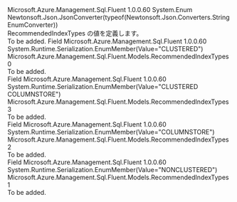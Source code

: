 <Type Name="RecommendedIndexTypes" FullName="Microsoft.Azure.Management.Sql.Fluent.Models.RecommendedIndexTypes">
  <TypeSignature Language="C#" Value="public enum RecommendedIndexTypes" />
  <TypeSignature Language="ILAsm" Value=".class public auto ansi sealed RecommendedIndexTypes extends System.Enum" />
  <TypeSignature Language="DocId" Value="T:Microsoft.Azure.Management.Sql.Fluent.Models.RecommendedIndexTypes" />
  <TypeSignature Language="VB.NET" Value="Public Enum RecommendedIndexTypes" />
  <TypeSignature Language="F#" Value="type RecommendedIndexTypes = " />
  <AssemblyInfo>
    <AssemblyName>Microsoft.Azure.Management.Sql.Fluent</AssemblyName>
    <AssemblyVersion>1.0.0.60</AssemblyVersion>
  </AssemblyInfo>
  <Base>
    <BaseTypeName>System.Enum</BaseTypeName>
  </Base>
  <Attributes>
    <Attribute>
      <AttributeName>Newtonsoft.Json.JsonConverter(typeof(Newtonsoft.Json.Converters.StringEnumConverter))</AttributeName>
    </Attribute>
  </Attributes>
  <Docs>
    <summary>
            RecommendedIndexTypes の値を定義します。
            </summary>
    <remarks>To be added.</remarks>
  </Docs>
  <Members>
    <Member MemberName="CLUSTERED">
      <MemberSignature Language="C#" Value="CLUSTERED" />
      <MemberSignature Language="ILAsm" Value=".field public static literal valuetype Microsoft.Azure.Management.Sql.Fluent.Models.RecommendedIndexTypes CLUSTERED = int32(0)" />
      <MemberSignature Language="DocId" Value="F:Microsoft.Azure.Management.Sql.Fluent.Models.RecommendedIndexTypes.CLUSTERED" />
      <MemberSignature Language="VB.NET" Value="CLUSTERED" />
      <MemberSignature Language="F#" Value="CLUSTERED = 0" Usage="Microsoft.Azure.Management.Sql.Fluent.Models.RecommendedIndexTypes.CLUSTERED" />
      <MemberType>Field</MemberType>
      <AssemblyInfo>
        <AssemblyName>Microsoft.Azure.Management.Sql.Fluent</AssemblyName>
        <AssemblyVersion>1.0.0.60</AssemblyVersion>
      </AssemblyInfo>
      <Attributes>
        <Attribute>
          <AttributeName>System.Runtime.Serialization.EnumMember(Value="CLUSTERED")</AttributeName>
        </Attribute>
      </Attributes>
      <ReturnValue>
        <ReturnType>Microsoft.Azure.Management.Sql.Fluent.Models.RecommendedIndexTypes</ReturnType>
      </ReturnValue>
      <MemberValue>0</MemberValue>
      <Docs>
        <summary>To be added.</summary>
      </Docs>
    </Member>
    <Member MemberName="CLUSTEREDCOLUMNSTORE">
      <MemberSignature Language="C#" Value="CLUSTEREDCOLUMNSTORE" />
      <MemberSignature Language="ILAsm" Value=".field public static literal valuetype Microsoft.Azure.Management.Sql.Fluent.Models.RecommendedIndexTypes CLUSTEREDCOLUMNSTORE = int32(3)" />
      <MemberSignature Language="DocId" Value="F:Microsoft.Azure.Management.Sql.Fluent.Models.RecommendedIndexTypes.CLUSTEREDCOLUMNSTORE" />
      <MemberSignature Language="VB.NET" Value="CLUSTEREDCOLUMNSTORE" />
      <MemberSignature Language="F#" Value="CLUSTEREDCOLUMNSTORE = 3" Usage="Microsoft.Azure.Management.Sql.Fluent.Models.RecommendedIndexTypes.CLUSTEREDCOLUMNSTORE" />
      <MemberType>Field</MemberType>
      <AssemblyInfo>
        <AssemblyName>Microsoft.Azure.Management.Sql.Fluent</AssemblyName>
        <AssemblyVersion>1.0.0.60</AssemblyVersion>
      </AssemblyInfo>
      <Attributes>
        <Attribute>
          <AttributeName>System.Runtime.Serialization.EnumMember(Value="CLUSTERED COLUMNSTORE")</AttributeName>
        </Attribute>
      </Attributes>
      <ReturnValue>
        <ReturnType>Microsoft.Azure.Management.Sql.Fluent.Models.RecommendedIndexTypes</ReturnType>
      </ReturnValue>
      <MemberValue>3</MemberValue>
      <Docs>
        <summary>To be added.</summary>
      </Docs>
    </Member>
    <Member MemberName="COLUMNSTORE">
      <MemberSignature Language="C#" Value="COLUMNSTORE" />
      <MemberSignature Language="ILAsm" Value=".field public static literal valuetype Microsoft.Azure.Management.Sql.Fluent.Models.RecommendedIndexTypes COLUMNSTORE = int32(2)" />
      <MemberSignature Language="DocId" Value="F:Microsoft.Azure.Management.Sql.Fluent.Models.RecommendedIndexTypes.COLUMNSTORE" />
      <MemberSignature Language="VB.NET" Value="COLUMNSTORE" />
      <MemberSignature Language="F#" Value="COLUMNSTORE = 2" Usage="Microsoft.Azure.Management.Sql.Fluent.Models.RecommendedIndexTypes.COLUMNSTORE" />
      <MemberType>Field</MemberType>
      <AssemblyInfo>
        <AssemblyName>Microsoft.Azure.Management.Sql.Fluent</AssemblyName>
        <AssemblyVersion>1.0.0.60</AssemblyVersion>
      </AssemblyInfo>
      <Attributes>
        <Attribute>
          <AttributeName>System.Runtime.Serialization.EnumMember(Value="COLUMNSTORE")</AttributeName>
        </Attribute>
      </Attributes>
      <ReturnValue>
        <ReturnType>Microsoft.Azure.Management.Sql.Fluent.Models.RecommendedIndexTypes</ReturnType>
      </ReturnValue>
      <MemberValue>2</MemberValue>
      <Docs>
        <summary>To be added.</summary>
      </Docs>
    </Member>
    <Member MemberName="NONCLUSTERED">
      <MemberSignature Language="C#" Value="NONCLUSTERED" />
      <MemberSignature Language="ILAsm" Value=".field public static literal valuetype Microsoft.Azure.Management.Sql.Fluent.Models.RecommendedIndexTypes NONCLUSTERED = int32(1)" />
      <MemberSignature Language="DocId" Value="F:Microsoft.Azure.Management.Sql.Fluent.Models.RecommendedIndexTypes.NONCLUSTERED" />
      <MemberSignature Language="VB.NET" Value="NONCLUSTERED" />
      <MemberSignature Language="F#" Value="NONCLUSTERED = 1" Usage="Microsoft.Azure.Management.Sql.Fluent.Models.RecommendedIndexTypes.NONCLUSTERED" />
      <MemberType>Field</MemberType>
      <AssemblyInfo>
        <AssemblyName>Microsoft.Azure.Management.Sql.Fluent</AssemblyName>
        <AssemblyVersion>1.0.0.60</AssemblyVersion>
      </AssemblyInfo>
      <Attributes>
        <Attribute>
          <AttributeName>System.Runtime.Serialization.EnumMember(Value="NONCLUSTERED")</AttributeName>
        </Attribute>
      </Attributes>
      <ReturnValue>
        <ReturnType>Microsoft.Azure.Management.Sql.Fluent.Models.RecommendedIndexTypes</ReturnType>
      </ReturnValue>
      <MemberValue>1</MemberValue>
      <Docs>
        <summary>To be added.</summary>
      </Docs>
    </Member>
  </Members>
</Type>